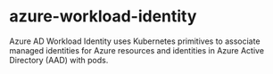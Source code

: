 # azure-workload-identity
Azure AD Workload Identity uses Kubernetes primitives to associate managed identities for Azure resources and identities in Azure Active Directory (AAD) with pods.
